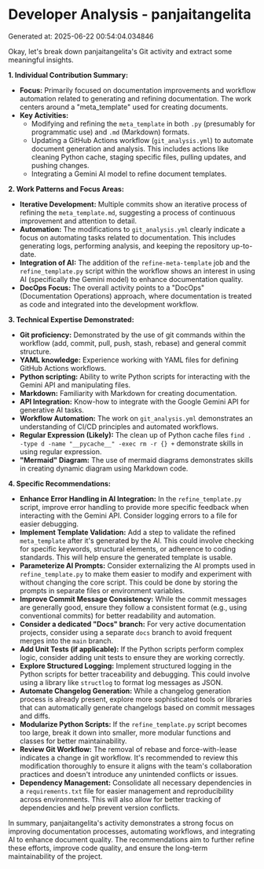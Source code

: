 # Developer Analysis - panjaitangelita
Generated at: 2025-06-22 00:54:04.034846

Okay, let's break down panjaitangelita's Git activity and extract some meaningful insights.

**1. Individual Contribution Summary:**

*   **Focus:**  Primarily focused on documentation improvements and workflow automation related to generating and refining documentation.  The work centers around a "meta_template" used for creating documents.
*   **Key Activities:**
    *   Modifying and refining the `meta_template` in both `.py` (presumably for programmatic use) and `.md` (Markdown) formats.
    *   Updating a GitHub Actions workflow (`git_analysis.yml`) to automate document generation and analysis.  This includes actions like cleaning Python cache, staging specific files, pulling updates, and pushing changes.
    *   Integrating a Gemini AI model to refine document templates.

**2. Work Patterns and Focus Areas:**

*   **Iterative Development:**  Multiple commits show an iterative process of refining the `meta_template.md`, suggesting a process of continuous improvement and attention to detail.
*   **Automation:**  The modifications to `git_analysis.yml` clearly indicate a focus on automating tasks related to documentation.  This includes generating logs, performing analysis, and keeping the repository up-to-date.
*   **Integration of AI:** The addition of the `refine-meta-template` job and the `refine_template.py` script within the workflow shows an interest in using AI (specifically the Gemini model) to enhance documentation quality.
*   **DocOps Focus:**  The overall activity points to a "DocOps" (Documentation Operations) approach, where documentation is treated as code and integrated into the development workflow.

**3. Technical Expertise Demonstrated:**

*   **Git proficiency:**  Demonstrated by the use of git commands within the workflow (add, commit, pull, push, stash, rebase) and general commit structure.
*   **YAML knowledge:**  Experience working with YAML files for defining GitHub Actions workflows.
*   **Python scripting:**  Ability to write Python scripts for interacting with the Gemini API and manipulating files.
*   **Markdown:**  Familiarity with Markdown for creating documentation.
*   **API Integration:**  Know-how to integrate with the Google Gemini API for generative AI tasks.
*   **Workflow Automation:** The work on `git_analysis.yml` demonstrates an understanding of CI/CD principles and automated workflows.
*   **Regular Expression (Likely):** The clean up of Python cache files `find . -type d -name "__pycache__" -exec rm -r {} +` demonstrate skills in using regular expression.
*   **"Mermaid" Diagram:** The use of mermaid diagrams demonstrates skills in creating dynamic diagram using Markdown code.

**4. Specific Recommendations:**

*   **Enhance Error Handling in AI Integration:** In the `refine_template.py` script, improve error handling to provide more specific feedback when interacting with the Gemini API.  Consider logging errors to a file for easier debugging.
*   **Implement Template Validation:** Add a step to validate the refined `meta_template` after it's generated by the AI. This could involve checking for specific keywords, structural elements, or adherence to coding standards.  This will help ensure the generated template is usable.
*   **Parameterize AI Prompts:**  Consider externalizing the AI prompts used in `refine_template.py` to make them easier to modify and experiment with without changing the core script.  This could be done by storing the prompts in separate files or environment variables.
*   **Improve Commit Message Consistency:** While the commit messages are generally good, ensure they follow a consistent format (e.g., using conventional commits) for better readability and automation.
*   **Consider a dedicated "Docs" branch:** For very active documentation projects, consider using a separate `docs` branch to avoid frequent merges into the `main` branch.
*   **Add Unit Tests (if applicable):** If the Python scripts perform complex logic, consider adding unit tests to ensure they are working correctly.
*   **Explore Structured Logging:** Implement structured logging in the Python scripts for better traceability and debugging. This could involve using a library like `structlog` to format log messages as JSON.
*   **Automate Changelog Generation:** While a changelog generation process is already present, explore more sophisticated tools or libraries that can automatically generate changelogs based on commit messages and diffs.
*   **Modularize Python Scripts:** If the `refine_template.py` script becomes too large, break it down into smaller, more modular functions and classes for better maintainability.
*   **Review Git Workflow:** The removal of rebase and force-with-lease indicates a change in git workflow. It's recommended to review this modification thoroughly to ensure it aligns with the team's collaboration practices and doesn't introduce any unintended conflicts or issues.
*   **Dependency Management:** Consolidate all necessary dependencies in a `requirements.txt` file for easier management and reproducibility across environments. This will also allow for better tracking of dependencies and help prevent version conflicts.

In summary, panjaitangelita's activity demonstrates a strong focus on improving documentation processes, automating workflows, and integrating AI to enhance document quality. The recommendations aim to further refine these efforts, improve code quality, and ensure the long-term maintainability of the project.
